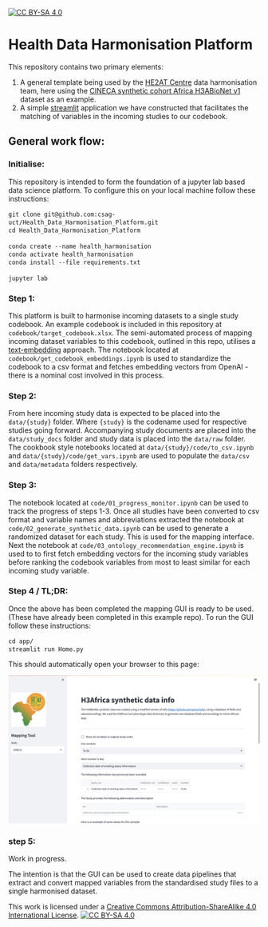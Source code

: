 [![CC BY-SA 4.0][cc-by-sa-shield]][cc-by-sa]

# Health Data Harmonisation Platform

This repository contains two primary elements:
1) A general template being used by the [HE2AT Centre](https://heatcenter.wrhi.ac.za) data harmonisation team, here using the [CINECA synthetic cohort Africa H3ABioNet v1](https://www.cineca-project.eu/synthetic-data/sdc-africa-h3abionet-v1) dataset as an example.
2) A simple [streamlit](https://streamlit.io) application we have constructed that facilitates the matching of variables in the incoming studies to our codebook.

## General work flow:

### Initialise:

This repository is intended to form the foundation of a jupyter lab based data science platform. To configure this on your local machine follow these instructions:

```
git clone git@github.com:csag-uct/Health_Data_Harmonisation_Platform.git
cd Health_Data_Harmonisation_Platform

conda create --name health_harmonisation
conda activate health_harmonisation
conda install --file requirements.txt

jupyter lab
```

### Step 1: 

This platform is built to harmonise incoming datasets to a single study codebook. An example codebook is included in this repository at `codebook/target_codebook.xlsx`. The semi-automated process of mapping incoming dataset variables to this codebook, outlined in this repo, utilises a [text-embedding](https://platform.openai.com/docs/guides/embeddings/what-are-embeddings) approach. The notebook located at `codebook/get_codebook_embeddings.ipynb` is used to standardize the codebook to a csv format and fetches embedding vectors from OpenAI - there is a nominal cost involved in this process. 


### Step 2: 

From here incoming study data is expected to be placed into the `data/{study}` folder. Where `{study}` is the codename used for respective studies going forward. Accompanying study documents are placed into the `data/study_docs` folder and study data is placed into the `data/raw` folder. The cookbook style notebooks located at `data/{study}/code/to_csv.ipynb` and  `data/{study}/code/get_vars.ipynb` are used to populate the `data/csv` and `data/metadata` folders respectively. 

### Step 3: 

The notebook located at `code/01_progress_monitor.ipynb` can be used to track the progress of steps 1-3. Once all studies have been converted to csv format and variable names and abbreviations extracted the notebook at `code/02_generate_synthetic_data.ipynb` can be used to generate a randomized dataset for each study. This is used for the mapping interface. Next the notebook at `code/03_ontology_recommendation_engine.ipynb` is used to to first fetch embedding vectors for the incoming study variables before ranking the codebook variables from most to least similar for each incoming study variable. 

### Step 4 / TL;DR:

Once the above has been completed the mapping GUI is ready to be used. (These have already been completed in this example repo). To run the GUI follow these instructions:

```
cd app/
streamlit run Home.py
```

This should automatically open your browser to this page:

![GUI screenshot](GUI.png)

### step 5:
Work in progress. 

The intention is that the GUI can be used to create data pipelines that extract and convert mapped variables from the standardised study files to a single harmonised dataset. 


This work is licensed under a
[Creative Commons Attribution-ShareAlike 4.0 International License][cc-by-sa].  [![CC BY-SA 4.0][cc-by-sa-image]][cc-by-sa]

[cc-by-sa]: http://creativecommons.org/licenses/by-sa/4.0/
[cc-by-sa-image]: https://licensebuttons.net/l/by-sa/4.0/88x31.png
[cc-by-sa-shield]: https://img.shields.io/badge/License-CC%20BY--SA%204.0-lightgrey.svg

